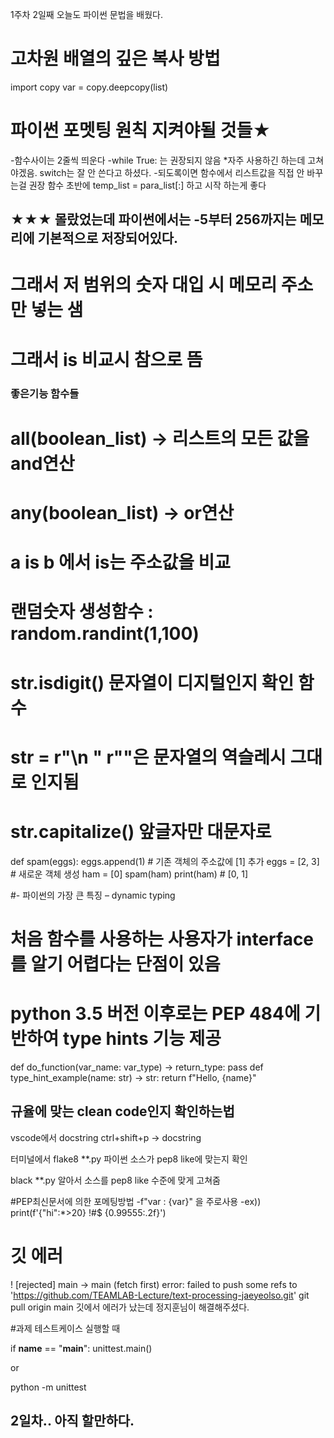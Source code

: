 1주차 2일째 오늘도 파이썬 문법을 배웠다.


# 고차원 배열의 깊은 복사 방법
  import copy
  var = copy.deepcopy(list)

# 파이썬 포멧팅 원칙 지켜야될 것들★
-함수사이는 2줄씩 띄운다
-while True: 는 권장되지 않음 *자주 사용하긴 하는데 고쳐야겠음.      switch는 잘 안 쓴다고 하셨다.
-되도록이면 함수에서 리스트값을 직접 안 바꾸는걸 권장  함수 초반에 temp_list = para_list[:] 하고 시작 하는게 좋다

## ★★★ 몰랐었는데 파이썬에서는 -5부터 256까지는 메모리에 기본적으로 저장되어있다.
# 그래서 저 범위의 숫자 대입 시 메모리 주소만 넣는 샘
# 그래서 is 비교시 참으로 뜸


### 좋은기능 함수들
# all(boolean_list) -> 리스트의 모든 값을 and연산 

# any(boolean_list) -> or연산

# a is b 에서 is는 주소값을 비교

# 랜덤숫자 생성함수 : random.randint(1,100)

# str.isdigit() 문자열이 디지털인지 확인 함수

# str = r"\n " r""은 문자열의 역슬레시 그대로 인지됨

# str.capitalize() 앞글자만 대문자로


  def spam(eggs):
    eggs.append(1) # 기존 객체의 주소값에 [1] 추가
    eggs = [2, 3] # 새로운 객체 생성
  ham = [0]
  spam(ham)
  print(ham) # [0, 1]

#- 파이썬의 가장 큰 특징 – dynamic typing 
# 처음 함수를 사용하는 사용자가 interface를 알기 어렵다는 단점이 있음
# python 3.5 버전 이후로는 PEP 484에 기반하여 type hints 기능 제공
  def do_function(var_name: var_type) -> return_type:
  pass
  def type_hint_example(name: str) -> str:
  return f"Hello, {name}"

## 규율에 맞는 clean code인지 확인하는법
vscode에서 
 docstring ctrl+shift+p -> docstring

터미널에서
  flake8 **.py 파이썬 소스가 pep8 like에 맞는지 확인

  black **.py 알아서 소스를 pep8 like 수준에 맞게 고쳐줌

#PEP최신문서에 의한 포메팅방법
-f"var : {var}" 을 주로사용
-ex)) print(f'{"hi":*>20} !#$ {0.99555:.2f}')


# 깃 에러
   ! [rejected]        main -> main (fetch first)
  error: failed to push some refs to 'https://github.com/TEAMLAB-Lecture/text-processing-jaeyeolso.git'
  git pull origin main 
깃에서 에러가 났는데 정지훈님이 해결해주셨다.




#과제 테스트케이스 실행할 때

  if __name__ == "__main__": 
      unittest.main()
    
  or 

  python -m unittest


## 2일차.. 아직 할만하다.

